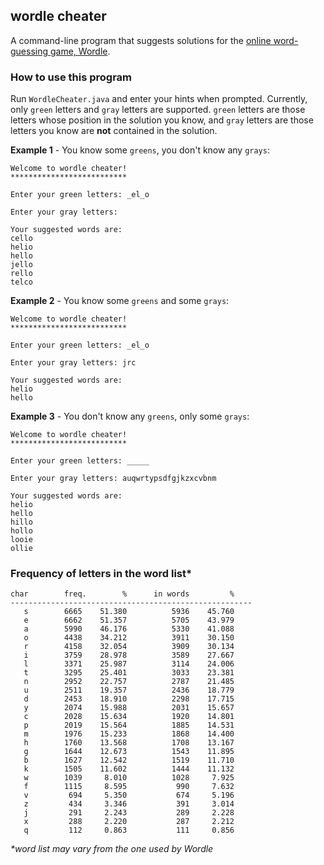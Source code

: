 ## wordle cheater
A command-line program that suggests solutions for the [online word-guessing game, Wordle](https://www.powerlanguage.co.uk/wordle/).

### How to use this program
Run ```WordleCheater.java``` and enter your hints when prompted. Currently, only ```green``` letters and ```gray``` letters are supported. ```green``` letters are those letters whose position in the solution you know, and ```gray``` letters are those letters you know are **not** contained in the solution.

**Example 1** - You know some ```greens```, you don't know any ```grays```:
```
Welcome to wordle cheater!
**************************

Enter your green letters: _el_o

Enter your gray letters: 

Your suggested words are:
cello
helio
hello
jello
rello
telco
```

**Example 2** - You know some ```greens``` and some ```grays```:
```
Welcome to wordle cheater!
**************************

Enter your green letters: _el_o

Enter your gray letters: jrc

Your suggested words are:
helio
hello
```

**Example 3** - You don't know any ```greens```, only some ```grays```:
```
Welcome to wordle cheater!
**************************

Enter your green letters: _____

Enter your gray letters: auqwrtypsdfgjkzxcvbnm

Your suggested words are:
helio
hello
hillo
hollo
looie
ollie
```

### Frequency of letters in the word list\*
```
char    	freq. 	     % 	    in words 	     %
------------------------------------------------------
   s    	6665 	51.380 	        5936 	45.760
   e    	6662 	51.357 	        5705 	43.979
   a    	5990 	46.176 	        5330 	41.088
   o    	4438 	34.212 	        3911 	30.150
   r    	4158 	32.054 	        3909 	30.134
   i    	3759 	28.978 	        3589 	27.667
   l    	3371 	25.987 	        3114 	24.006
   t    	3295 	25.401 	        3033 	23.381
   n    	2952 	22.757 	        2787 	21.485
   u    	2511 	19.357 	        2436 	18.779
   d    	2453 	18.910 	        2298 	17.715
   y    	2074 	15.988 	        2031 	15.657
   c    	2028 	15.634 	        1920 	14.801
   p    	2019 	15.564 	        1885 	14.531
   m    	1976 	15.233 	        1868 	14.400
   h    	1760 	13.568 	        1708 	13.167
   g    	1644 	12.673 	        1543 	11.895
   b    	1627 	12.542 	        1519 	11.710
   k    	1505 	11.602 	        1444 	11.132
   w    	1039 	 8.010 	        1028 	 7.925
   f    	1115 	 8.595 	         990 	 7.632
   v    	 694 	 5.350 	         674 	 5.196
   z    	 434 	 3.346 	         391 	 3.014
   j    	 291 	 2.243 	         289 	 2.228
   x    	 288 	 2.220 	         287 	 2.212
   q    	 112 	 0.863 	         111 	 0.856
```
*\*word list may vary from the one used by Wordle*
